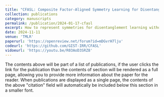 ```yaml
---
title: "CFASL: Composite Factor-Aligned Symmetry Learning for Disentanglement in Variational AutoEncoder"
collection: publications
category: manuscripts
permalink: /publication/2024-01-17-cfasl
excerpt: How to represent symmetries for disentanglement learning without ground truth? 
date: 2024-11-11
venue: 'TMLR'
paperurl: 'https://openreview.net/forum?id=mDGvrH7lju'
codeurl: 'https://github.com/GIST-IRR/CFASL'
vidoeurl: 'https://youtu.be/R03AoD3SRZ8'
---
```


The contents above will be part of a list of publications, if the user clicks the link for the publication than the contents of section will be rendered as a full page, allowing you to provide more information about the paper for the reader. When publications are displayed as a single page, the contents of the above "citation" field will automatically be included below this section in a smaller font.
